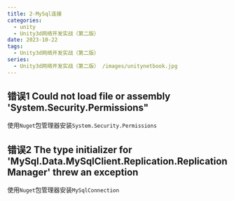 ```yaml
---
title: 2-MySql连接
categories:
  - unity
  - Unity3d网络开发实战（第二版）
date: 2023-10-22
tags:
  - Unity3d网络开发实战（第二版）
series:
  - Unity3d网络开发实战（第二版） /images/unitynetbook.jpg
---
```

## 错误1 Could not load file or assembly 'System.Security.Permissions"

使用`Nuget`包管理器安装`System.Security.Permissions`

## 错误2 The type initializer for 'MySql.Data.MySqlClient.Replication.ReplicationManager' threw an exception

使用`Nuget`包管理器安装`MySqlConnection`